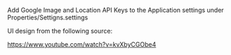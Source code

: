 Add Google Image and Location API Keys to the Application settings under Properties/Settigns.settings

UI design from the following source:

https://www.youtube.com/watch?v=kvXbyCGObe4

